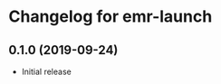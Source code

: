Changelog for emr-launch
=============================

0.1.0 (2019-09-24)
------------------
- Initial release

